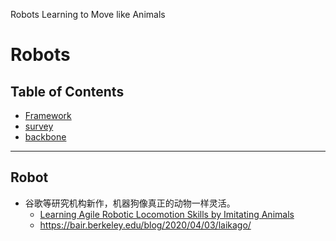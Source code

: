 Robots Learning to Move like Animals

# Robots

## Table of Contents

- [Framework](#Framework)
- [survey](#survey)
- [backbone](#backbone)

---

## Robot

- 谷歌等研究机构新作，机器狗像真正的动物一样灵活。
  - [Learning Agile Robotic Locomotion Skills by Imitating Animals](https://arxiv.org/pdf/2004.00784.pdf)
  - <https://bair.berkeley.edu/blog/2020/04/03/laikago/>
